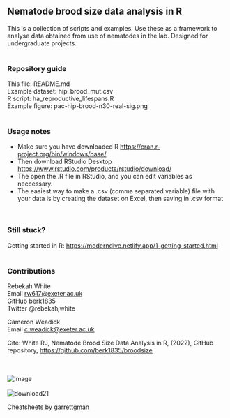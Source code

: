 ## Nematode brood size data analysis in R
This is a collection of scripts and examples. 
Use these as a framework to analyse data obtained from use of
nematodes in the lab. Designed for undergraduate 
projects.</br>
</br>
### Repository guide 
This file: README.md </br>
Example dataset: hip_brood_mut.csv </br>
R script: ha_reproductive_lifespans.R </br>
Example figure: pac-hip-brood-n30-real-sig.png </br> 
</br>

### Usage notes 

* Make sure you have downloaded R https://cran.r-project.org/bin/windows/base/ </br>
* Then download RStudio Desktop https://www.rstudio.com/products/rstudio/download/ </br>
* The open the .R file in RStudio, and you can edit variables as neccessary. </br>
* The easiest way to make a .csv (comma separated variable) file with your data is by creating the dataset on Excel, then saving in .csv format 
</br>

### Still stuck?  

Getting started in R: https://moderndive.netlify.app/1-getting-started.html </br>
</br>

### Contributions 

Rebekah White </br>
Email rw617@exeter.ac.uk </br>
GitHub berk1835 </br>
Twitter @rebekahjwhite </br>

Cameron Weadick </br>
Email c.weadick@exeter.ac.uk </br> 

Cite: White RJ, Nematode Brood Size Data Analysis in R, (2022), GitHub repository, https://github.com/berk1835/broodsize
</br> </br> </br>


![image](https://user-images.githubusercontent.com/101263375/196938807-abcf01a1-1742-419f-a058-5a4fec0d6fd4.png) </br></br>
![download21](https://user-images.githubusercontent.com/101263375/196939578-d34bfe99-fdae-4ca1-a9c5-9551c40593f8.png)

Cheatsheets by <a href="https://github.com/rstudio/cheatsheets/blob/main/base-r.pdf">garrettgman</a> 
